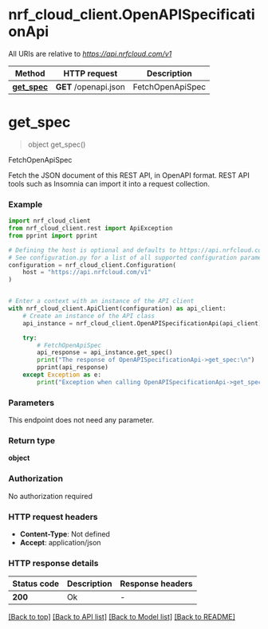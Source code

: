 # nrf_cloud_client.OpenAPISpecificationApi

All URIs are relative to *https://api.nrfcloud.com/v1*

Method | HTTP request | Description
------------- | ------------- | -------------
[**get_spec**](OpenAPISpecificationApi.md#get_spec) | **GET** /openapi.json | FetchOpenApiSpec


# **get_spec**
> object get_spec()

FetchOpenApiSpec

Fetch the JSON document of this REST API, in OpenAPI format.
REST API tools such as Insomnia can import it into a request collection.

### Example


```python
import nrf_cloud_client
from nrf_cloud_client.rest import ApiException
from pprint import pprint

# Defining the host is optional and defaults to https://api.nrfcloud.com/v1
# See configuration.py for a list of all supported configuration parameters.
configuration = nrf_cloud_client.Configuration(
    host = "https://api.nrfcloud.com/v1"
)


# Enter a context with an instance of the API client
with nrf_cloud_client.ApiClient(configuration) as api_client:
    # Create an instance of the API class
    api_instance = nrf_cloud_client.OpenAPISpecificationApi(api_client)

    try:
        # FetchOpenApiSpec
        api_response = api_instance.get_spec()
        print("The response of OpenAPISpecificationApi->get_spec:\n")
        pprint(api_response)
    except Exception as e:
        print("Exception when calling OpenAPISpecificationApi->get_spec: %s\n" % e)
```



### Parameters

This endpoint does not need any parameter.

### Return type

**object**

### Authorization

No authorization required

### HTTP request headers

 - **Content-Type**: Not defined
 - **Accept**: application/json

### HTTP response details

| Status code | Description | Response headers |
|-------------|-------------|------------------|
**200** | Ok |  -  |

[[Back to top]](#) [[Back to API list]](../README.md#documentation-for-api-endpoints) [[Back to Model list]](../README.md#documentation-for-models) [[Back to README]](../README.md)

